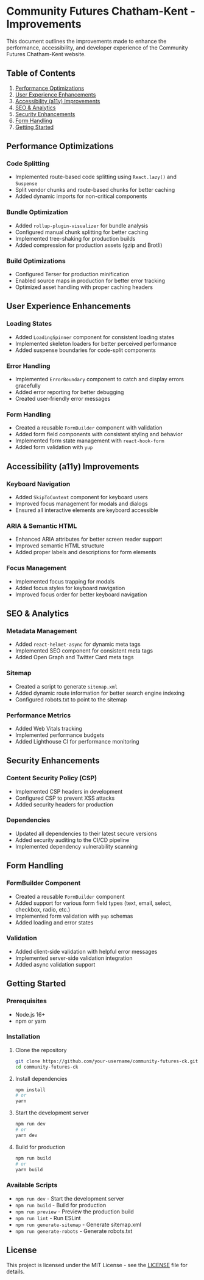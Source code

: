 # Community Futures Chatham-Kent - Improvements

This document outlines the improvements made to enhance the performance, accessibility, and developer experience of the Community Futures Chatham-Kent website.

## Table of Contents

1. [Performance Optimizations](#performance-optimizations)
2. [User Experience Enhancements](#user-experience-enhancements)
3. [Accessibility (a11y) Improvements](#accessibility-a11y-improvements)
4. [SEO & Analytics](#seo--analytics)
5. [Security Enhancements](#security-enhancements)
6. [Form Handling](#form-handling)
7. [Getting Started](#getting-started)

## Performance Optimizations

### Code Splitting
- Implemented route-based code splitting using `React.lazy()` and `Suspense`
- Split vendor chunks and route-based chunks for better caching
- Added dynamic imports for non-critical components

### Bundle Optimization
- Added `rollup-plugin-visualizer` for bundle analysis
- Configured manual chunk splitting for better caching
- Implemented tree-shaking for production builds
- Added compression for production assets (gzip and Brotli)

### Build Optimizations
- Configured Terser for production minification
- Enabled source maps in production for better error tracking
- Optimized asset handling with proper caching headers

## User Experience Enhancements

### Loading States
- Added `LoadingSpinner` component for consistent loading states
- Implemented skeleton loaders for better perceived performance
- Added suspense boundaries for code-split components

### Error Handling
- Implemented `ErrorBoundary` component to catch and display errors gracefully
- Added error reporting for better debugging
- Created user-friendly error messages

### Form Handling
- Created a reusable `FormBuilder` component with validation
- Added form field components with consistent styling and behavior
- Implemented form state management with `react-hook-form`
- Added form validation with `yup`

## Accessibility (a11y) Improvements

### Keyboard Navigation
- Added `SkipToContent` component for keyboard users
- Improved focus management for modals and dialogs
- Ensured all interactive elements are keyboard accessible

### ARIA & Semantic HTML
- Enhanced ARIA attributes for better screen reader support
- Improved semantic HTML structure
- Added proper labels and descriptions for form elements

### Focus Management
- Implemented focus trapping for modals
- Added focus styles for keyboard navigation
- Improved focus order for better keyboard navigation

## SEO & Analytics

### Metadata Management
- Added `react-helmet-async` for dynamic meta tags
- Implemented SEO component for consistent meta tags
- Added Open Graph and Twitter Card meta tags

### Sitemap
- Created a script to generate `sitemap.xml`
- Added dynamic route information for better search engine indexing
- Configured robots.txt to point to the sitemap

### Performance Metrics
- Added Web Vitals tracking
- Implemented performance budgets
- Added Lighthouse CI for performance monitoring

## Security Enhancements

### Content Security Policy (CSP)
- Implemented CSP headers in development
- Configured CSP to prevent XSS attacks
- Added security headers for production

### Dependencies
- Updated all dependencies to their latest secure versions
- Added security auditing to the CI/CD pipeline
- Implemented dependency vulnerability scanning

## Form Handling

### FormBuilder Component
- Created a reusable `FormBuilder` component
- Added support for various form field types (text, email, select, checkbox, radio, etc.)
- Implemented form validation with `yup` schemas
- Added loading and error states

### Validation
- Added client-side validation with helpful error messages
- Implemented server-side validation integration
- Added async validation support

## Getting Started

### Prerequisites
- Node.js 16+
- npm or yarn

### Installation

1. Clone the repository
   ```bash
   git clone https://github.com/your-username/community-futures-ck.git
   cd community-futures-ck
   ```

2. Install dependencies
   ```bash
   npm install
   # or
   yarn
   ```

3. Start the development server
   ```bash
   npm run dev
   # or
   yarn dev
   ```

4. Build for production
   ```bash
   npm run build
   # or
   yarn build
   ```

### Available Scripts

- `npm run dev` - Start the development server
- `npm run build` - Build for production
- `npm run preview` - Preview the production build
- `npm run lint` - Run ESLint
- `npm run generate-sitemap` - Generate sitemap.xml
- `npm run generate-robots` - Generate robots.txt

## License

This project is licensed under the MIT License - see the [LICENSE](LICENSE) file for details.
